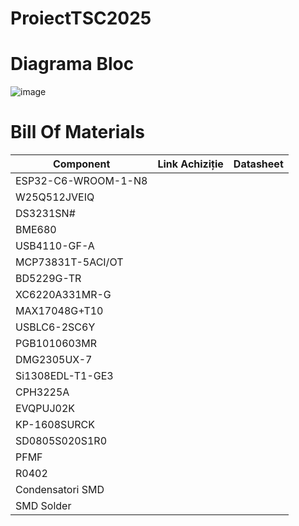 # ProiectTSC2025

# Diagrama Bloc

![image](https://github.com/user-attachments/assets/395cf2fa-9804-4bfd-8931-e923f9c445ed)

# Bill Of Materials

| Component | Link Achiziție | Datasheet |
|-----------|---------------|-----------|
| ESP32-C6-WROOM-1-N8 |  | |
| W25Q512JVEIQ | | |
| DS3231SN# | | |
| BME680 | |
| USB4110-GF-A ||
| MCP73831T-5ACI/OT | |
| BD5229G-TR | |
| XC6220A331MR-G | |
| MAX17048G+T10 | |
| USBLC6-2SC6Y | |
| PGB1010603MR  ||
| DMG2305UX-7 | |
| Si1308EDL-T1-GE3 |  |
| CPH3225A | |
| EVQPUJ02K |  |
| KP-1608SURCK | |
| SD0805S020S1R0 |  |
| PFMF | |
| R0402 | |
| Condensatori SMD |  |
| SMD Solder |  |
